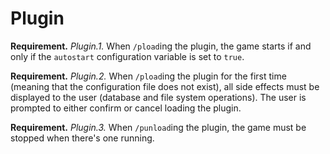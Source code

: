 # Plugin

**Requirement.** *Plugin.1.* When `/pload`ing the plugin, the game starts if and only if the `autostart` configuration variable is set to `true`.

**Requirement.** *Plugin.2.* When `/pload`ing the plugin for the first time (meaning that the configuration file does not exist), all side effects must be displayed to the user (database and file system operations). The user is prompted to either confirm or cancel loading the plugin.

**Requirement.** *Plugin.3.* When `/punload`ing the plugin, the game must be stopped when there's one running.
